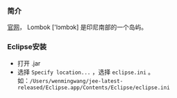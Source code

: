 ### 简介
[官网](https://projectlombok.org/)， Lombok ['lɔmbɔk] 是印尼南部的一个岛屿。

### Eclipse安装
* 打开 .jar
* 选择 ```Specify location...``` ，选择 ```eclipse.ini``` 。
如：```/Users/wenmingwang/jee-latest-released/Eclipse.app/Contents/Eclipse/eclipse.ini```